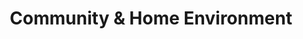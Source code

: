 ---
layout: more
permalink: "/modules/introduction/environment/"
title: Community & Home Environment
id: environment

sections:
  - section:

    - part: full
      title: Community Care Settings
      text: Community health nurses care for clients in a multitude of settings.

    - part: full
      sub-title: Take Action
      text: "Review the following pictures:"
      gallery:
        - Assisted Living-a housing model that includes assistance with personal care and hospitality services to clients living at risk or who can no longer be supported in their own home (photo of Clarendon court): modules/intro/topic/environment/AssistedLiving.jpg
        - Independent Seniors living- Privately run facilities that provide housing and sometimes activities to seniors (photo of Shannon Oaks): modules/intro/topic/environment/IndependentSeniorsLiving.jpg
        - Ambulatory Care Clinic-AC should be the first place home health clients come to get care. All services are provided and more clients can be seen when they come to the clinic than driving to individual homes (picture of AC clinic): modules/intro/topic/environment/AmbulatoryCareClinic.jpg
        - Social housing- Partners such as BC Housing and other non-profit organizations help provide housing to marginalized populations (picture of SRO): modules/intro/topic/environment/SocialHousing1.jpg

  - section: 
    - part: full
      title: Consent
      text: Obtaining and documenting consent is an important part of working with clients and should be done when the client is admitted to the program. Clients should also know they have the right to decline services. 
      text-2: You may come across clients who decline services but it may not be in their best interests nor are they capable of making that decision for themselves.

  - section:
    - part: half
      title: Hazards & Risks
      text: Community health nurses come across a variety of risks and hazards in the settings they work in. Community Risk Screening ensures mitigation of potential risk for staff and clients receiving services.  It promotes improved documentation and communication of risk among clinicians in all community programs. 
    - part: half
      title: Take Action
      text: Please click on the photos to review and determine what risks and hazards exist in each environment
      gallery:
        - Remove clutter to make space and provide care: modules/intro/topic/environment/HazardsRisks2.jpg
        - Remind clients to keep stairs & ramps free of clutter and objects: modules/intro/topic/environment/HazardsRisks1.jpg
        - Ensure items are safely stacked to prevent injuring care staff: modules/intro/topic/environment/HazardsRisks3.jpg

  - section:
    - part: half
      title: The Car as Worksite
      text: The nurse’s car is a tool home care nurses use.
    - part: half
      title: Take Action
      text: Examine the picture to determine what could be done better.  Hover over the picture of the car for answers.
      storyline: carWorkSite

  - section:
    - part: half
      title: Infection Control
      text: "To control infection:"
      bullets: 
        - Minimize the items you bring in to the clients’ homes (e.g., only  the necessary supplies, client’s chart if needed, etc.)
        - Have Personal Protective Equipment (PPE) packed for each specific client and bring it in a separate bag into the clients’ homes
        - Do not bring left over supplies back to the car or to the unit after they have been in the clients’ home
    - part: half
      padding: 145px
      bullets:
        - Safely wrap/seal non-disposable soiled utensils/instruments used in clients’ home and return to the ‘dirty utility’ room for autoclaving
        - Do not transport used sharps unless safely sealed and locked in sharps container 
        - Do not transport bio-hazardous fluids (e.g., fluids drained, urine samples, etc)



---
